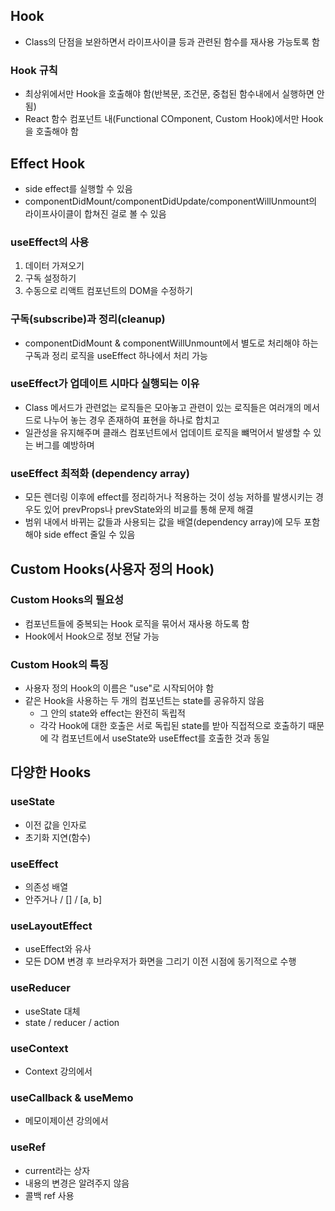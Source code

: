 ## Hook

- Class의 단점을 보완하면서 라이프사이클 등과 관련된 함수를 재사용 가능토록 함

### Hook 규칙

- 최상위에서만 Hook을 호출해야 함(반복문, 조건문, 중첩된 함수내에서 실행하면 안됨)
- React 함수 컴포넌트 내(Functional COmponent, Custom Hook)에서만 Hook을 호출해야 함

## Effect Hook

- side effect를 실행할 수 있음
- componentDidMount/componentDidUpdate/componentWillUnmount의 라이프사이클이 합쳐진 걸로 볼 수 있음

### useEffect의 사용

1. 데이터 가져오기
2. 구독 설정하기
3. 수동으로 리액트 컴포넌트의 DOM을 수정하기

### 구독(subscribe)과 정리(cleanup)

- componentDidMount & componentWillUnmount에서 별도로 처리해야 하는 구독과 정리 로직을 useEffect 하나에서 처리 가능

### useEffect가 업데이트 시마다 실행되는 이유

- Class 메서드가 관련없는 로직들은 모아놓고 관련이 있는 로직들은 여러개의 메서드로 나누어 놓는 경우 존재하여 표현을 하나로 합치고
- 일관성을 유지해주며 클래스 컴포넌트에서 업데이트 로직을 뺴먹어서 발생할 수 있는 버그를 예방하며

### useEffect 최적화 (dependency array)

- 모든 렌더링 이후에 effect를 정리하거나 적용하는 것이 성능 저하를 발생시키는 경우도 있어 prevProps나 prevState와의 비교를 통해 문제 해결
- 범위 내에서 바뀌는 값들과 사용되는 값을 배열(dependency array)에 모두 포함해야 side effect 줄일 수 있음

## Custom Hooks(사용자 정의 Hook)

### Custom Hooks의 필요성

- 컴포넌트들에 중복되는 Hook 로직을 묶어서 재사용 하도록 함
- Hook에서 Hook으로 정보 전달 가능

### Custom Hook의 특징

- 사용자 정의 Hook의 이름은 "use"로 시작되어야 함
- 같은 Hook을 사용하는 두 개의 컴포넌트는 state를 공유하지 않음
  - 그 안의 state와 effect는 완전히 독립적
  - 각각 Hook에 대한 호출은 서로 독립된 state를 받아 직접적으로 호출하기 때문에 각 컴포넌트에서 useState와 useEffect를 호출한 것과 동일

## 다양한 Hooks

### useState

- 이전 값을 인자로
- 초기화 지연(함수)

### useEffect

- 의존성 배열
- 안주거나 / [] / [a, b]

### useLayoutEffect

- useEffect와 유사
- 모든 DOM 변경 후 브라우저가 화면을 그리기 이전 시점에 동기적으로 수행

### useReducer

- useState 대체
- state / reducer / action

### useContext

- Context 강의에서

### useCallback & useMemo

- 메모이제이션 강의에서

### useRef

- current라는 상자
- 내용의 변경은 알려주지 않음
- 콜백 ref 사용
